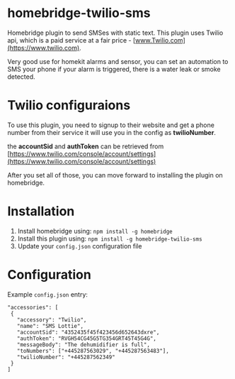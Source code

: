 # homebridge-twilio-sms

Homebridge plugin to send SMSes with static text.
This plugin uses Twilio api, which is a paid service at a fair price - [www.Twilio.com](https://www.twilio.com).

Very good use for homekit alarms and sensor, you can set an automation to SMS your phone if your alarm is triggered, there is a water leak or smoke detected.

# Twilio configuraions
To use this plugin, you need to signup to their website and get a phone number from their service it will use you in the config as **twilioNumber**.

the **accountSid** and **authToken** can be retrieved from [https://www.twilio.com/console/account/settings](https://www.twilio.com/console/account/settings)

After you set all of those, you can move forward to installing the plugin on homebridge.

# Installation

1. Install homebridge using: `npm install -g homebridge`
2. Install this plugin using: `npm install -g homebridge-twilio-sms`
3. Update your `config.json` configuration file  

# Configuration

Example `config.json` entry:

 ```
"accessories": [
  {
    "accessory": "Twilio",
    "name": "SMS Lottie",
    "accountSid": "4352435f45f423456d652643dxre",
    "authToken": "RVGH54CG45G5TG354GRT45T45G4G", 
    "messageBody": "The dehumidifier is full",
    "toNumbers": ["+445287563029", "+445287563483"],
    "twilioNumber": "+445287562349"
  }
]
```
